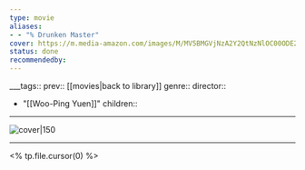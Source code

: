 ```yaml
---
type: movie
aliases:
- - "% Drunken Master"
cover: https://m.media-amazon.com/images/M/MV5BMGVjNzA2Y2QtNzNlOC00ODE2LWE3NDEtMzE4NzUwNjdhZWQzXkEyXkFqcGc@._V1_SX300.jpg
status: done
recommendedby:
---
```

___tags:: prev:: [[movies|back to library]]
genre::
director:: 
  - "[[Woo-Ping Yuen]]"
children::
___
![cover|150](https://m.media-amazon.com/images/M/MV5BMGVjNzA2Y2QtNzNlOC00ODE2LWE3NDEtMzE4NzUwNjdhZWQzXkEyXkFqcGc@._V1_SX300.jpg)
___
<% tp.file.cursor(0) %>
